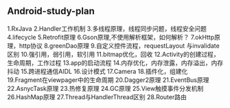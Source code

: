 ## Android-study-plan

1.RxJava
2.Handler工作机制
3.多线程原理，线程同步问题，线程安全问题
4.lifecycle
5.Retrofit原理
6.Gson原理,不使用解析框架，如何解析？
7.okHttp原理，http协议
8.greenDao原理
9.自定义控件流程，requestLayout 与invalidate区别
10.强引用，弱引用，软引用
11.bitmap优化，回收
12.Activity的创建过程，生命周期，工作过程
13.app的启动流程
14.内存优化，内存泄露，内存溢出，内存抖动
15.跨进程通信AIDL
16.设计模式
17.Camera
18.插件化，组建化
19.Fragment在viewpager中的生命周期
20.Dagger2原理
21.EventBus原理
22.AsnycTask原理
23.热修复原理
24.GC原理
25.View触摸事件分发机制
26.HashMap原理
27.Thread与HandlerThread区别
28.Router路由

